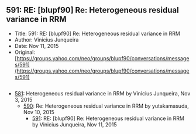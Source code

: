 ## 591: RE: [blupf90] Re: Heterogeneous residual variance in RRM

- Title: 591: RE: [blupf90] Re: Heterogeneous residual variance in RRM
- Author: Vinicius Junqueira
- Date: Nov 11, 2015
- Original: [https://groups.yahoo.com/neo/groups/blupf90/conversations/messages/591](https://groups.yahoo.com/neo/groups/blupf90/conversations/messages/591)

```

```

- [581](0581.md): Heterogeneous residual variance in RRM by Vinicius Junqueira, Nov 3, 2015
    - [590](0590.md): Re: Heterogeneous residual variance in RRM by yutakamasuda, Nov 10, 2015
        - [591](0591.md): RE: [blupf90] Re: Heterogeneous residual variance in RRM by Vinicius Junqueira, Nov 11, 2015
